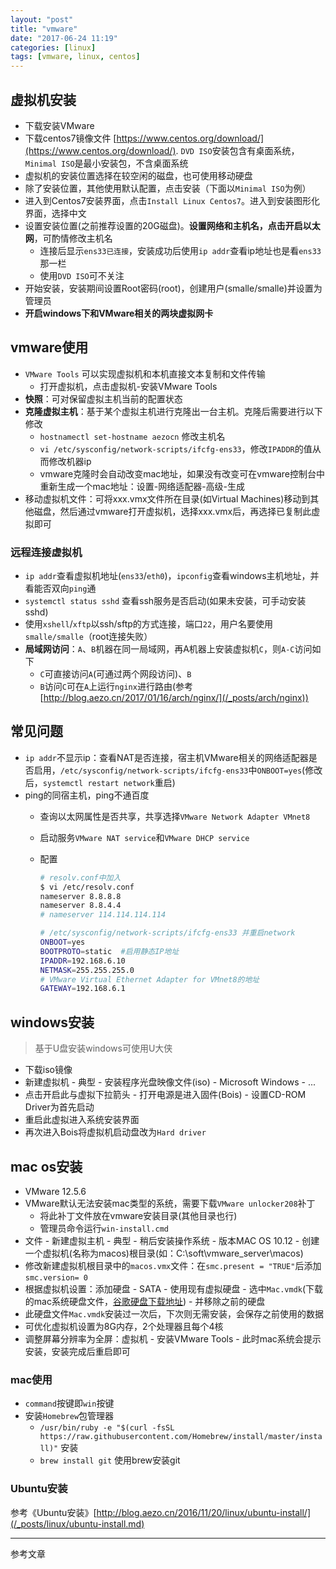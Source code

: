 ```yaml
---
layout: "post"
title: "vmware"
date: "2017-06-24 11:19"
categories: [linux]
tags: [vmware, linux, centos]
---
```


## 虚拟机安装

- 下载安装VMware
- 下载centos7镜像文件 [https://www.centos.org/download/](https://www.centos.org/download/). `DVD ISO`安装包含有桌面系统，`Minimal ISO`是最小安装包，不含桌面系统
- 虚拟机的安装位置选择在较空闲的磁盘，也可使用移动硬盘
- 除了安装位置，其他使用默认配置，点击安装（下面以`Minimal ISO`为例）
- 进入到Centos7安装界面，点击`Install Linux Centos7`。进入到安装图形化界面，选择中文
- 设置安装位置(之前推荐设置的20G磁盘)。**设置网络和主机名，点击开启以太网**，可酌情修改主机名 
    - 连接后显示`ens33已连接`，安装成功后使用`ip addr`查看ip地址也是看`ens33`那一栏
    - 使用`DVD ISO`可不关注
- 开始安装，安装期间设置Root密码(root)，创建用户(smalle/smalle)并设置为管理员
- **开启windows下和VMware相关的两块虚拟网卡**

## vmware使用

- `VMware Tools` 可以实现虚拟机和本机直接文本复制和文件传输
    - 打开虚拟机，点击虚拟机-安装VMware Tools
- **快照**：可对保留虚拟主机当前的配置状态
- **克隆虚拟主机**：基于某个虚拟主机进行克隆出一台主机。克隆后需要进行以下修改
    - `hostnamectl set-hostname aezocn` 修改主机名
    - `vi /etc/sysconfig/network-scripts/ifcfg-ens33`，修改`IPADDR`的值从而修改机器ip
    - vmware克隆时会自动改变mac地址，如果没有改变可在vmware控制台中重新生成一个mac地址：设置-网络适配器-高级-生成
- 移动虚拟机文件：可将xxx.vmx文件所在目录(如Virtual Machines)移动到其他磁盘，然后通过vmware打开虚拟机，选择xxx.vmx后，再选择已复制此虚拟即可

### 远程连接虚拟机

- `ip addr`查看虚拟机地址(`ens33`/`eth0`)，`ipconfig`查看windows主机地址，并看能否双向`ping`通
- `systemctl status sshd` 查看ssh服务是否启动(如果未安装，可手动安装sshd)
- 使用`xshell`/`xftp`以ssh/sftp的方式连接，端口`22`，用户名要使用`smalle/smalle`（root连接失败）
- **局域网访问**：`A`、`B`机器在同一局域网，再A机器上安装虚拟机`C`，则`A-C`访问如下
    - `C`可直接访问`A`(可通过两个网段访问)、`B`
    - `B`访问`C`可在`A`上运行`nginx`进行路由(参考[http://blog.aezo.cn/2017/01/16/arch/nginx/](/_posts/arch/nginx))

## 常见问题

- `ip addr`不显示ip：查看NAT是否连接，宿主机VMware相关的网络适配器是否启用，`/etc/sysconfig/network-scripts/ifcfg-ens33`中`ONBOOT=yes`(修改后，`systemctl restart network`重启)
- ping的同宿主机，ping不通百度
    - 查询以太网属性是否共享，共享选择`VMware Network Adapter VMnet8`
    - 启动服务`VMware NAT service`和`VMware DHCP service`
    - 配置

        ```bash
        # resolv.conf中加入
        $ vi /etc/resolv.conf
        nameserver 8.8.8.8
        nameserver 8.8.4.4
        # nameserver 114.114.114.114

        # /etc/sysconfig/network-scripts/ifcfg-ens33 并重启network
        ONBOOT=yes
        BOOTPROTO=static  #启用静态IP地址
        IPADDR=192.168.6.10
        NETMASK=255.255.255.0
        # VMware Virtual Ethernet Adapter for VMnet8的地址
        GATEWAY=192.168.6.1
        ```

## windows安装

> 基于U盘安装windows可使用U大侠

- 下载iso镜像
- 新建虚拟机 - 典型 - 安装程序光盘映像文件(iso) - Microsoft Windows - ...
- 点击开启此与虚拟下拉箭头 - 打开电源是进入固件(Bois) - 设置CD-ROM Driver为首先启动
- 重启此虚拟进入系统安装界面
- 再次进入Bois将虚拟机启动盘改为`Hard driver`

## mac os安装

- VMware 12.5.6
- VMware默认无法安装mac类型的系统，需要下载`VMware unlocker208`补丁
    - 将此补丁文件放在vmware安装目录(其他目录也行)
    - 管理员命令运行`win-install.cmd`
- 文件 - 新建虚拟主机 - 典型 - 稍后安装操作系统 - 版本MAC OS 10.12 - 创建一个虚拟机(名称为macos)根目录(如：C:\soft\vmware_server\macos)
- 修改新建虚拟机根目录中的`macos.vmx`文件：在`smc.present = "TRUE"`后添加`smc.version= 0`
- 根据虚拟机设置：添加硬盘 - SATA - 使用现有虚拟硬盘 - 选中`Mac.vmdk`(下载的mac系统硬盘文件，[谷歌硬盘下载地址](https://drive.google.com/drive/folders/1YneaDNMhveiByjo5iE3jNKLPHNYG6s0a)) - 并移除之前的硬盘
- 此硬盘文件`Mac.vmdk`安装过一次后，下次则无需安装，会保存之前使用的数据
- 可优化虚拟机设置为8G内存，2个处理器且每个4核
- 调整屏幕分辨率为全屏：虚拟机 - 安装VMware Tools - 此时mac系统会提示安装，安装完成后重启即可

### mac使用

- `command`按键即`win`按键
- 安装`Homebrew`包管理器
    - `/usr/bin/ruby -e "$(curl -fsSL https://raw.githubusercontent.com/Homebrew/install/master/install)"` 安装
    - `brew install git` 使用brew安装git

### Ubuntu安装

参考《Ubuntu安装》[http://blog.aezo.cn/2016/11/20/linux/ubuntu-install/](/_posts/linux/ubuntu-install.md)

---

参考文章

[^1]: https://jingyan.baidu.com/article/a24b33cd12daf919ff002b58.html (VMware12.5虚拟机安装MacOS10)
